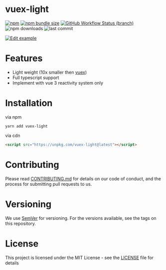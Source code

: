 # vuex-light

[![npm](https://img.shields.io/npm/v/vuex-light)](https://www.npmjs.com/package/vuex-light)
[![npm bundle size](https://img.shields.io/bundlephobia/min/vuex-light)](https://bundlephobia.com/result?p=vuex-light@latest)
[![GitHub Workflow Status (branch)](https://img.shields.io/github/workflow/status/js-cosmos/vuex-light/CI/main)](https://github.com/js-cosmos/vuex-light/actions?query=workflow%3ACI+branch%3Amain+)
![npm downloads](https://img.shields.io/npm/dm/vuex-light)
![last commit](https://img.shields.io/github/last-commit/js-cosmos/vuex-light/main)

[![Edit example](https://codesandbox.io/static/img/play-codesandbox.svg)](https://codesandbox.io/s/github/js-cosmos/vuex-light/tree/main/example?fontsize=14&hidenavigation=1&theme=dark)

# Features

- Light weight (10x smaller then [vuex](https://bundlephobia.com/result?p=vuex@next))
- Full typescript support
- Implement with vue 3 reactivity system only

# Installation

via npm

```
yarn add vuex-light
```

via cdn

```html
<script src="https://unpkg.com/vuex-light@latest"></script>
```

# Contributing

Please read [CONTRIBUTING.md](/CONTRIBUTING.md) for details on our code of conduct, and the process for submitting pull
requests to us.

# Versioning

We use [SemVer](https://semver.org/) for versioning. For the versions available, see the tags on this repository.

# License

This project is licensed under the MIT License - see the [LICENSE](/LICENSE) file for details
